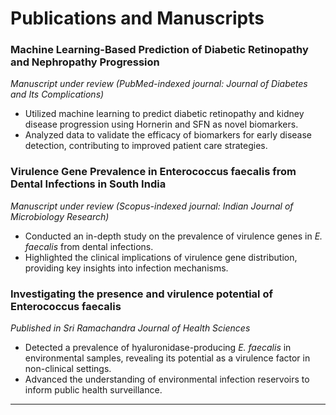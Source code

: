 # Publications and Manuscripts

### Machine Learning-Based Prediction of Diabetic Retinopathy and Nephropathy Progression
*Manuscript under review (PubMed-indexed journal: Journal of Diabetes and Its Complications)*
*   Utilized machine learning to predict diabetic retinopathy and kidney disease progression using Hornerin and SFN as novel biomarkers.
*   Analyzed data to validate the efficacy of biomarkers for early disease detection, contributing to improved patient care strategies.

### Virulence Gene Prevalence in Enterococcus faecalis from Dental Infections in South India
*Manuscript under review (Scopus-indexed journal: Indian Journal of Microbiology Research)*
*   Conducted an in-depth study on the prevalence of virulence genes in *E. faecalis* from dental infections.
*   Highlighted the clinical implications of virulence gene distribution, providing key insights into infection mechanisms.

### Investigating the presence and virulence potential of Enterococcus faecalis
*Published in Sri Ramachandra Journal of Health Sciences*
*   Detected a prevalence of hyaluronidase-producing *E. faecalis* in environmental samples, revealing its potential as a virulence factor in non-clinical settings.
*   Advanced the understanding of environmental infection reservoirs to inform public health surveillance.

---

